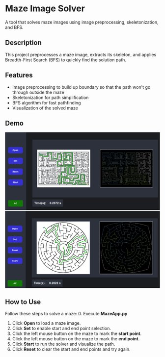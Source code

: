 # Maze Image Solver

A tool that solves maze images using image preprocessing, skeletonization, and BFS.

## Description

This project preprocesses a maze image, extracts its skeleton, and applies Breadth-First Search (BFS) to quickly find the solution path.

## Features

- Image preprocessing to build up boundary so that the path won't go through outside the maze
- Skeletonization for path simplification
- BFS algorithm for fast pathfinding
- Visualization of the solved maze

## Demo

![Demo](demo_images/demo1.png)
![Demo](demo_images/demo2.png)

## How to Use

Follow these steps to solve a maze: 0. Execute **MazeApp.py**

1. Click **Open** to load a maze image.
2. Click **Set** to enable start and end point selection.
3. Click the left mouse button on the maze to mark the **start point**.
4. Click the left mouse button on the maze to mark the **end point**.
5. Click **Start** to run the solver and visualize the path.
6. Click **Reset** to clear the start and end points and try again.
